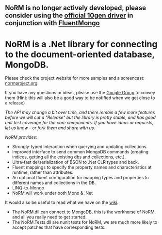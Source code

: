 NoRM is no longer actively developed, please consider using the [official 10gen driver](https://github.com/mongodb/mongo-csharp-driver)  in conjunction with [FluentMongo](https://github.com/craiggwilson/fluent-mongo)
---

NoRM is a .Net library for connecting to the document-oriented database, MongoDB.
=================================================================================

Please check the project website for more samples and a screencast: [normproject.org](http://normproject.org)

If you have any questions or ideas, please use the [Google Group](http://groups.google.com/group/norm-mongodb) to convey them (Hint: this will also be a good way to be notified when we get close to a release)

*The API may change a bit over time, and there remain a few more features before we will cut a "Release" but the library is pretty stable, and has good unit test coverage for the core components. If you have ideas or requests, let us know - or fork them and share with us.*

_NoRM provides:_

* Strongly-typed interaction when querying and updating collections.
* Improved interface to send common MongoDB commands (creating indices, getting all the existing dbs and collections, etc.).
* Ultra-fast de/serialization of BSON to .Net CLR types and back.
* Fluent mappings to specify the property names and characteristics at runtime, rather than attributes.
* An optional fluent configuration for mapping types and properties to different names and collections in the DB.
* LINQ-to-Mongo
* NoRM will work under both Mono & .Net

It would also be useful to read what we have on the [wiki](http://wiki.github.com/atheken/NoRM/).

* The NoRM.dll can connect to MongoDB, this is the workhorse of NoRM, and all you really need to get started.
* The NoRM.Tests.dll are nunit tests for NoRM, we are much more likely to accept patches that have corresponding tests.
